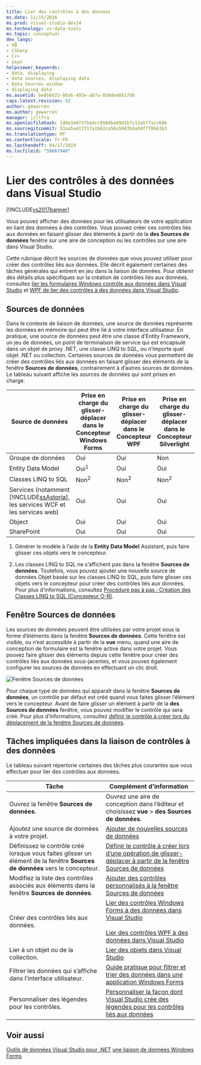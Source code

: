 ```yaml
---
title: Lier des contrôles à des données
ms.date: 11/15/2016
ms.prod: visual-studio-dev14
ms.technology: vs-data-tools
ms.topic: conceptual
dev_langs:
- VB
- CSharp
- C++
- aspx
helpviewer_keywords:
- data, displaying
- data sources, displaying data
- Data Sources window
- displaying data
ms.assetid: be8b6623-86a6-493e-ab7a-050de4661fd6
caps.latest.revision: 42
author: gewarren
ms.author: gewarren
manager: jillfra
ms.openlocfilehash: 1d0e34075fbadcc998dba09d1b7c13a5ffacc606
ms.sourcegitcommit: 53aa5a413717a1b62ca56a5983b6a50f7f0663b3
ms.translationtype: MT
ms.contentlocale: fr-FR
ms.lasthandoff: 04/17/2019
ms.locfileid: "59667948"
---
```

# <a name="bind-controls-to-data-in-visual-studio"></a>Lier des contrôles à des données dans Visual Studio
[!INCLUDE[vs2017banner](../includes/vs2017banner.md)]

Vous pouvez afficher des données pour les utilisateurs de votre application en liant des données à des contrôles. Vous pouvez créer ces contrôles liés aux données en faisant glisser des éléments à partir de la **des Sources de données** fenêtre sur une aire de conception ou les contrôles sur une aire dans Visual Studio.

 Cette rubrique décrit les sources de données que vous pouvez utiliser pour créer des contrôles liés aux données. Elle décrit également certaines des tâches générales qui entrent en jeu dans la liaison de données. Pour obtenir des détails plus spécifiques sur la création de contrôles liés aux données, consultez [lier les formulaires Windows contrôle aux données dans Visual Studio](../data-tools/bind-windows-forms-controls-to-data-in-visual-studio.md) et [WPF de lier des contrôles à des données dans Visual Studio](../data-tools/bind-wpf-controls-to-data-in-visual-studio1.md).

## <a name="data-sources"></a>Sources de données
 Dans le contexte de liaison de données, une source de données représente les données en mémoire qui peut être lié à votre interface utilisateur. En pratique, une source de données peut être une classe d’Entity Framework, un jeu de données, un point de terminaison de service qui est encapsulé dans un objet de proxy .NET, une classe LINQ to SQL, ou n’importe quel objet .NET ou collection. Certaines sources de données vous permettent de créer des contrôles liés aux données en faisant glisser des éléments de la fenêtre **Sources de données**, contrairement à d’autres sources de données. Le tableau suivant affiche les sources de données qui sont prises en charge.

|Source de données|Prise en charge du glisser-déplacer dans le **Concepteur Windows Forms**|Prise en charge du glisser-déplacer dans le **Concepteur WPF**|Prise en charge du glisser-déplacer dans le **Concepteur Silverlight**|
|-----------------|---------------------------------------------------------------|-----------------------------------------------------|-------------------------------------------------------------|
|Groupe de données|Oui|Oui|Non|
|Entity Data Model|Oui<sup>1</sup>|Oui|Oui|
|Classes LINQ to SQL|Non<sup>2</sup>|Non<sup>2</sup>|Non<sup>2</sup>|
|Services (notamment [!INCLUDE[ssAstoria](../includes/ssastoria-md.md)], les services WCF et les services web)|Oui|Oui|Oui|
|Object|Oui|Oui|Oui|
|SharePoint|Oui|Oui|Oui|

 1. Générer le modèle à l’aide de la **Entity Data Model** Assistant, puis faire glisser ces objets vers le concepteur.

 2. Les classes LINQ to SQL ne s’affichent pas dans la fenêtre **Sources de données**. Toutefois, vous pouvez ajouter une nouvelle source de données Objet basée sur les classes LINQ to SQL, puis faire glisser ces objets vers le concepteur pour créer des contrôles liés aux données. Pour plus d’informations, consultez [Procédure pas à pas : Création des Classes LINQ to SQL (Concepteur O-R)](http://msdn.microsoft.com/library/35aad4a4-2e8a-46e2-ae09-5fbfd333c233).

## <a name="data-sources-window"></a>Fenêtre Sources de données
 Les sources de données peuvent être utilisées par votre projet sous la forme d’éléments dans la fenêtre **Sources de données**. Cette fenêtre est visible, ou n’est accessible à partir de la **vue** menu, quand une aire de conception de formulaire est la fenêtre active dans votre projet. Vous pouvez faire glisser des éléments depuis cette fenêtre pour créer des contrôles liés aux données sous-jacentes, et vous pouvez également configurer les sources de données en effectuant un clic droit.

 ![Fenêtre Sources de données](../data-tools/media/raddata-data-sources-window.png "fenêtre de Sources de données raddata")

 Pour chaque type de données qui apparaît dans la fenêtre **Sources de données**, un contrôle par défaut est créé quand vous faites glisser l’élément vers le concepteur. Avant de faire glisser un élément à partir de la **des Sources de données** fenêtre, vous pouvez modifier le contrôle qui sera créé. Pour plus d’informations, consultez [définir le contrôle à créer lors du déplacement de la fenêtre Sources de données](../data-tools/set-the-control-to-be-created-when-dragging-from-the-data-sources-window.md).

## <a name="tasks-involved-in-binding-controls-to-data"></a>Tâches impliquées dans la liaison de contrôles à des données
 Le tableau suivant répertorie certaines des tâches plus courantes que vous effectuer pour lier des contrôles aux données.

|Tâche|Complément d'information|
|----------|----------------------|
|Ouvrez la fenêtre **Sources de données**.|Ouvrez une aire de conception dans l’éditeur et choisissez **vue** > **des Sources de données**.|
|Ajoutez une source de données à votre projet.|[Ajouter de nouvelles sources de données](../data-tools/add-new-data-sources.md)|
|Définissez le contrôle créé lorsque vous faites glisser un élément de la fenêtre **Sources de données** vers le concepteur.|[Définir le contrôle à créer lors d’une opération de glisser-déplacer à partir de la fenêtre Sources de données](../data-tools/set-the-control-to-be-created-when-dragging-from-the-data-sources-window.md)|
|Modifiez la liste des contrôles associés aux éléments dans la fenêtre **Sources de données**.|[Ajouter des contrôles personnalisés à la fenêtre Sources de données](../data-tools/add-custom-controls-to-the-data-sources-window.md)|
|Créer des contrôles liés aux données.|[Lier des contrôles Windows Forms à des données dans Visual Studio](../data-tools/bind-windows-forms-controls-to-data-in-visual-studio.md)<br /><br /> [Lier des contrôles WPF à des données dans Visual Studio](../data-tools/bind-wpf-controls-to-data-in-visual-studio1.md)|
|Lier à un objet ou de la collection.|[Lier des objets dans Visual Studio](../data-tools/bind-objects-in-visual-studio.md)|
|Filtrer les données qui s’affiche dans l’interface utilisateur.|[Guide pratique pour filtrer et trier des données dans une application Windows Forms](../data-tools/filter-and-sort-data-in-a-windows-forms-application.md)|
|Personnaliser des légendes pour les contrôles.|[Personnaliser la façon dont Visual Studio crée des légendes pour les contrôles liés aux données](../data-tools/customize-how-visual-studio-creates-captions-for-data-bound-controls.md)|

## <a name="see-also"></a>Voir aussi
 [Outils de données Visual Studio pour .NET](../data-tools/visual-studio-data-tools-for-dotnet.md) [une liaison de données Windows Forms](http://msdn.microsoft.com/library/c3826d8e-ea25-4ad4-a669-45bfb19192aa)
